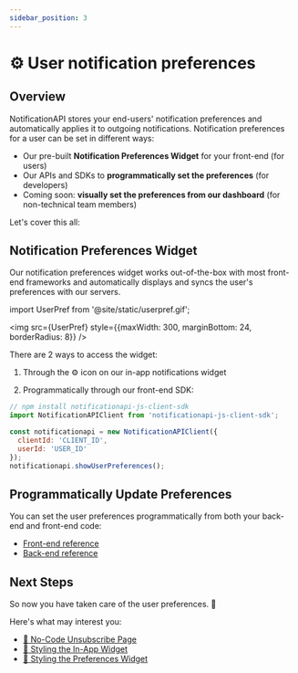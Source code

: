 ```yaml
---
sidebar_position: 3
---
```


# ⚙️ User notification preferences

## Overview

NotificationAPI stores your end-users' notification preferences and automatically applies it to outgoing notifications. Notification preferences for a user can be set in different ways:

- Our pre-built **Notification Preferences Widget** for your front-end (for users)
- Our APIs and SDKs to **programmatically set the preferences** (for developers)
- Coming soon: **visually set the preferences from our dashboard** (for non-technical team members)

Let's cover this all:

## Notification Preferences Widget

Our notification preferences widget works out-of-the-box with most front-end frameworks and automatically displays and syncs the user's preferences with our servers.

import UserPref from '@site/static/userpref.gif';

<img src={UserPref} style={{maxWidth: 300, marginBottom: 24, borderRadius: 8}} />

There are 2 ways to access the widget:

1. Through the ⚙️ icon on our in-app notifications widget

2. Programmatically through our front-end SDK:

```js
// npm install notificationapi-js-client-sdk
import NotificationAPIClient from 'notificationapi-js-client-sdk';

const notificationapi = new NotificationAPIClient({
  clientId: 'CLIENT_ID',
  userId: 'USER_ID'
});
notificationapi.showUserPreferences();
```

## Programmatically Update Preferences

You can set the user preferences programmatically from both your back-end and front-end code:

- [Front-end reference](../reference/js-client#set-user-preferences)
- [Back-end reference](../reference/server#set-user-preferences)

## Next Steps

So now you have taken care of the user preferences. 🎉

Here's what may interest you:

- [🙉 No-Code Unsubscribe Page](../components/unsubscribe-page)
- [🎨 Styling the In-App Widget](../components/inapp#styling-and-branding)
- [🌈 Styling the Preferences Widget](../components/user-preferences#styling-and-branding)
